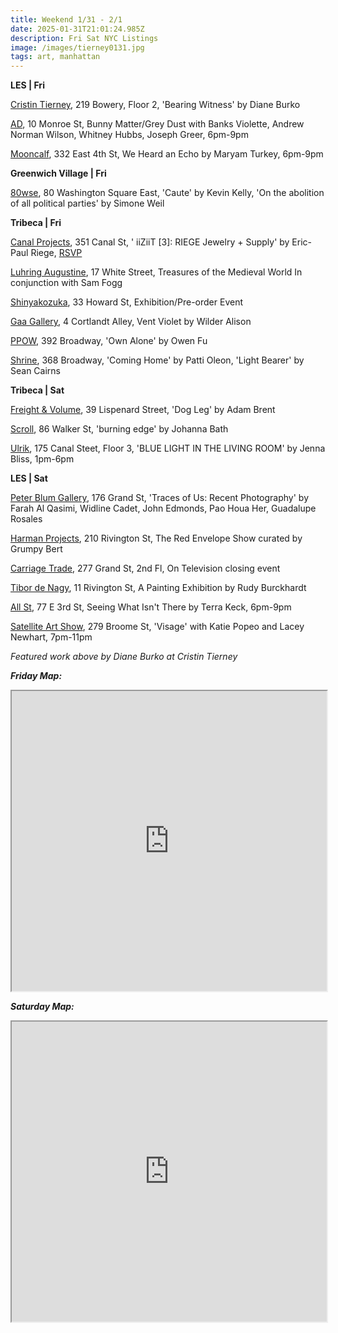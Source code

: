 ```yaml
---
title: Weekend 1/31 - 2/1
date: 2025-01-31T21:01:24.985Z
description: Fri Sat NYC Listings
image: /images/tierney0131.jpg
tags: art, manhattan
---
```

**L﻿ES | Fri**

[Cristin Tierney](https://www.cristintierney.com/exhibitions/98-diane-burko-bearing-witness/press_release_text/), 219 Bowery, Floor 2, 'Bearing Witness' by Diane Burko

[A﻿D](https://www.instagram.com/ad.nyc), 10 Monroe St, Bunny Matter/Grey Dust with Banks Violette, Andrew Norman Wilson, Whitney Hubbs, Joseph Greer, 6pm-9pm

[Mooncalf](https://www.instagram.com/mooncalfnyc), 332 East 4th St, We Heard an Echo by Maryam Turkey, 6pm-9pm

**G﻿reenwich Village | Fri**

[80wse](https://80wse.org/), 80 Washington Square East, 'Caute' by Kevin Kelly, 'On the abolition of all political parties' by Simone Weil

**T﻿ribeca | Fri**

[Canal Projects](https://www.canalprojects.org/iiziit-3-riege-jewelry-supply), 351 Canal St, ' iiZiiT \[3]: RIEGE Jewelry + Supply' by  Eric-Paul Riege, [RSVP ](https://docs.google.com/forms/d/e/1FAIpQLSfZngwXdtWANZCnBqpAwAYgSL9CjUw6Sp1OZ4YtBWS0kRYhHQ/viewform)

[Luhring Augustine](https://www.luhringaugustine.com/exhibitions/treasures-of-the-medieval-world), 17 White Street, Treasures of the Medieval World In conjunction with Sam Fogg

[Shinyakozuka](https://www.instagram.com/shinyakozuka), 33 Howard St, Exhibition/Pre-order Event

[Gaa Gallery](https://www.gaa-gallery.com/), 4 Cortlandt Alley, Vent Violet by Wilder Alison

[P﻿POW](https://www.ppowgallery.com/exhibitions/owen-fu), 392 Broadway, 'Own Alone' by Owen Fu

[Shrine](https://www.shrine.nyc/exhibitions), 368 Broadway, 'Coming Home' by Patti Oleon, 'Light Bearer' by Sean Cairns

**T﻿ribeca | Sat**

[Freight & Volume](http://www.freightandvolume.com/exhibitions/adam-brent), 39 Lispenard Street, 'Dog Leg' by Adam Brent

[Scroll](https://www.instagram.com/scroll.nyc), 86 Walker St, 'burning edge' by Johanna Bath 

[Ulrik](https://ulrik.nyc/), 175 Canal Steet, Floor 3, 'BLUE LIGHT IN THE LIVING ROOM' by Jenna Bliss, 1pm-6pm

**L﻿ES | Sat**

[Peter Blum Gallery](https://www.peterblumgallery.com/exhibitions/traces-of-us-recent-photography), 176 Grand St, 'Traces of Us: Recent Photography' by Farah Al Qasimi, Widline Cadet, John Edmonds, Pao Houa Her, Guadalupe Rosales

[Harman Projects](https://www.harmanprojects.com/exhibitions/80-red-envelope-show-2025/), 210 Rivington St, The Red Envelope Show curated by Grumpy Bert

[Carriage Trade](https://carriagetrade.org/), 277 Grand St, 2nd Fl, On Television closing event

[Tibor de Nagy](https://www.tibordenagy.com/), 11 Rivington St, A Painting Exhibition by Rudy Burckhardt

[All St](https://allstnyc.com/), 77 E 3rd St, Seeing What Isn't There by Terra Keck, 6pm-9pm

[S﻿atellite Art Show](https://www.instagram.com/satelliteartshow), 279 Broome St, 'Visage' with Katie Popeo and Lacey Newhart, 7pm-11pm

*F﻿eatured work above by Diane Burko at Cristin Tierney*

***F﻿riday Map:***

<iframe src="https://www.google.com/maps/d/u/1/embed?mid=1aK0rRdOgbTwcBiPFcL_KyCJWc8ODCk0&ehbc=2E312F" width="100%" height="480"></iframe>

***S﻿aturday Map:***

<iframe src="https://www.google.com/maps/d/u/1/embed?mid=1_msnf5sHMxGLZimYzF9AOIYMuA10b2U&ehbc=2E312F" width="100%" height="480"></iframe>